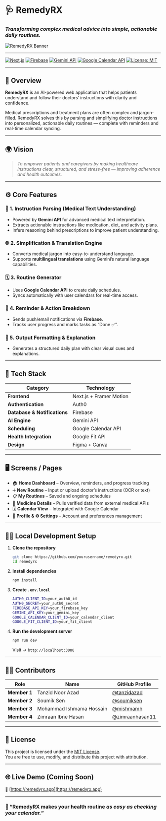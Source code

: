 # 🩺 RemedyRX  
### *Transforming complex medical advice into simple, actionable daily routines.*

![RemedyRX Banner](https://via.placeholder.com/1200x300?text=RemedyRX+-+Simplify+Your+Health+Routine)

---

[![Next.js](https://img.shields.io/badge/Frontend-Next.js-black?logo=nextdotjs)](https://nextjs.org/)
[![Firebase](https://img.shields.io/badge/Database-Firebase-orange?logo=firebase)](https://firebase.google.com/)
[![Gemini API](https://img.shields.io/badge/AI-Gemini-purple?logo=google)](https://ai.google.dev/gemini-api)
[![Google Calendar API](https://img.shields.io/badge/API-Google%20Calendar-lightgrey?logo=googlecalendar)](https://developers.google.com/calendar)
[![License: MIT](https://img.shields.io/badge/License-MIT-green.svg)](LICENSE)

---

## 🧠 Overview

**RemedyRX** is an AI-powered web application that helps patients understand and follow their doctors’ instructions with clarity and confidence.  

Medical prescriptions and treatment plans are often complex and jargon-filled. RemedyRX solves this by parsing and simplifying doctor instructions into personalized, actionable daily routines — complete with reminders and real-time calendar syncing.

---

## 🌍 Vision

> *To empower patients and caregivers by making healthcare instructions clear, structured, and stress-free — improving adherence and health outcomes.*

---

## ⚙️ Core Features

### 🧾 1. Instruction Parsing (Medical Text Understanding)
- Powered by **Gemini API** for advanced medical text interpretation.  
- Extracts actionable instructions like medication, diet, and activity plans.  
- Infers reasoning behind prescriptions to improve patient understanding.

### 🌐 2. Simplification & Translation Engine
- Converts medical jargon into easy-to-understand language.  
- Supports **multilingual translations** using Gemini’s natural language capabilities.

### 🗓️ 3. Routine Generator
- Uses **Google Calendar API** to create daily schedules.  
- Syncs automatically with user calendars for real-time access.

### 🔔 4. Reminder & Action Breakdown
- Sends push/email notifications via **Firebase**.  
- Tracks user progress and marks tasks as “Done ✅”.

### 🧩 5. Output Formatting & Explanation
- Generates a structured daily plan with clear visual cues and explanations.

---

## 🧰 Tech Stack

| Category | Technology |
|-----------|-------------|
| **Frontend** | Next.js + Framer Motion |
| **Authentication** | Auth0 |
| **Database & Notifications** | Firebase |
| **AI Engine** | Gemini API |
| **Scheduling** | Google Calendar API |
| **Health Integration** | Google Fit API |
| **Design** | Figma + Canva |

---

## 🖥️ Screens / Pages

- 🏠 **Home Dashboard** – Overview, reminders, and progress tracking  
- ➕ **New Routine** – Input or upload doctor’s instructions (OCR or text)  
- 📋 **My Routines** – Saved and ongoing schedules  
- 💊 **Medicine Details** – Pulls verified data from external medical APIs  
- 🗓️ **Calendar View** – Integrated with Google Calendar  
- 👤 **Profile & ⚙️ Settings** – Account and preferences management  

---

## 🧑‍💻 Local Development Setup

1. **Clone the repository**
   ```bash
   git clone https://github.com/yourusername/remedyrx.git
   cd remedyrx
   ```

2. **Install dependencies**
   ```bash
   npm install
   ```

3. **Create `.env.local`**
   ```bash
   AUTH0_CLIENT_ID=your_auth0_id
   AUTH0_SECRET=your_auth0_secret
   FIREBASE_API_KEY=your_firebase_key
   GEMINI_API_KEY=your_gemini_key
   GOOGLE_CALENDAR_CLIENT_ID=your_calendar_client
   GOOGLE_FIT_CLIENT_ID=your_fit_client
   ```

4. **Run the development server**
   ```bash
   npm run dev
   ```
   Visit → `http://localhost:3000`

---

## 🧑‍⚕️ Contributors

| Role | Name | GitHub Profile |
|------|------|----------------|
| **Member 1** | Tanzid Noor Azad | [@tanzidazad](https://github.com/tanzidazad) |
| **Member 2** | Soumik Sen | [@soumiksen](https://github.com/soumiksen) |
| **Member 3** | Mohammad Ishmama Hossain | [@mishmamh](https://github.com/mishmamh) |
| **Member 4** | Zimraan Ibne Hasan | [@zimraanhasan11](https://github.com/zimraanhasan11) |

---

## 📜 License

This project is licensed under the [MIT License](LICENSE).  
You are free to use, modify, and distribute this project with attribution.

---

## 🌐 Live Demo (Coming Soon)

🔗 [https://remedyrx.app](https://remedyrx.app)

---

### 💬 “RemedyRX makes your health routine *as easy as checking your calendar.*”
